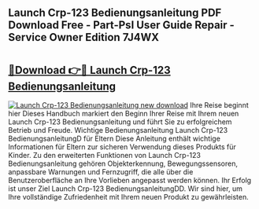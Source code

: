 ## Launch Crp-123 Bedienungsanleitung PDF Download Free - Part-PsI User Guide Repair - Service Owner Edition 7J4WX

# <h2><a href="http://df54pg.blite.top/?on=Launch+Crp-123+Bedienungsanleitung">🔗Download 👉🔴 Launch Crp-123 Bedienungsanleitung</a></h2>

[![Launch Crp-123 Bedienungsanleitung new download](https://i.imgur.com/lujVjoI.png)](http://df54pg.blite.top/?on=Launch+Crp-123+Bedienungsanleitung)
Ihre Reise beginnt hier Dieses Handbuch markiert den Beginn Ihrer Reise mit Ihrem neuen Launch Crp-123 Bedienungsanleitung und führt Sie zu erfolgreichem Betrieb und Freude. Wichtige Bedienungsanleitung Launch Crp-123 BedienungsanleitungD für Eltern Diese Anleitung enthält wichtige Informationen für Eltern zur sicheren Verwendung dieses Produkts für Kinder. Zu den erweiterten Funktionen von Launch Crp-123 Bedienungsanleitung gehören Objekterkennung, Bewegungssensoren, anpassbare Warnungen und Fernzugriff, die alle über die Benutzeroberfläche an Ihre Vorlieben angepasst werden können. Ihr Erfolg ist unser Ziel Launch Crp-123 BedienungsanleitungDD. Wir sind hier, um Ihre vollständige Zufriedenheit mit Ihrem neuen Produkt zu gewährleisten.
